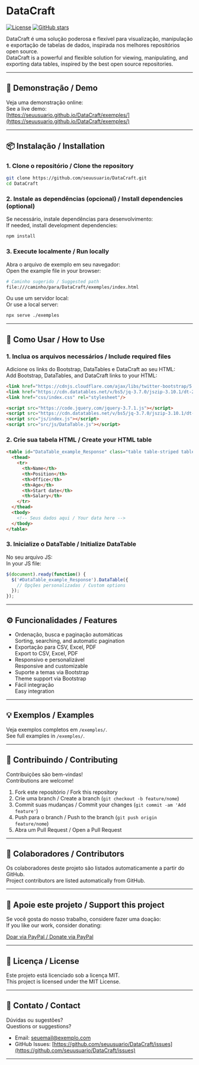 # DataCraft

[![License](https://img.shields.io/github/license/seuusuario/DataCraft)](LICENSE)
[![GitHub stars](https://img.shields.io/github/stars/seuusuario/DataCraft?style=social)](https://github.com/seuusuario/DataCraft/stargazers)

DataCraft é uma solução poderosa e flexível para visualização, manipulação e exportação de tabelas de dados, inspirada nos melhores repositórios open source.  
DataCraft is a powerful and flexible solution for viewing, manipulating, and exporting data tables, inspired by the best open source repositories.

---

## 🚀 Demonstração / Demo

Veja uma demonstração online:  
See a live demo:  
[https://seuusuario.github.io/DataCraft/exemples/](https://seuusuario.github.io/DataCraft/exemples/)

---

## 📦 Instalação / Installation

### 1. Clone o repositório / Clone the repository

```bash
git clone https://github.com/seuusuario/DataCraft.git
cd DataCraft
```

### 2. Instale as dependências (opcional) / Install dependencies (optional)

Se necessário, instale dependências para desenvolvimento:  
If needed, install development dependencies:

```bash
npm install
```

### 3. Execute localmente / Run locally

Abra o arquivo de exemplo em seu navegador:  
Open the example file in your browser:

```bash
# Caminho sugerido / Suggested path
file:///caminho/para/DataCraft/exemples/index.html
```

Ou use um servidor local:  
Or use a local server:

```bash
npx serve ./exemples
```

---

## 📝 Como Usar / How to Use

### 1. Inclua os arquivos necessários / Include required files

Adicione os links do Bootstrap, DataTables e DataCraft ao seu HTML:  
Add Bootstrap, DataTables, and DataCraft links to your HTML:

```html
<link href="https://cdnjs.cloudflare.com/ajax/libs/twitter-bootstrap/5.3.3/css/bootstrap.min.css" rel="stylesheet"/>
<link href="https://cdn.datatables.net/v/bs5/jq-3.7.0/jszip-3.10.1/dt-2.3.2/b-3.2.4/b-html5-3.2.4/cc-1.0.7/date-1.5.6/kt-2.12.1/r-3.0.5/rg-1.5.2/sc-2.4.3/datatables.min.css" rel="stylesheet"/>
<link href="css/index.css" rel="stylesheet"/>
```

```html
<script src="https://code.jquery.com/jquery-3.7.1.js"></script>
<script src="https://cdn.datatables.net/v/bs5/jq-3.7.0/jszip-3.10.1/dt-2.3.2/b-3.2.4/b-html5-3.2.4/cc-1.0.7/date-1.5.6/kt-2.12.1/r-3.0.5/rg-1.5.2/sc-2.4.3/datatables.min.js"></script>
<script src="js/index.js"></script>
<script src="src/js/DataTable.js"></script>
```

### 2. Crie sua tabela HTML / Create your HTML table

```html
<table id="DataTable_example_Response" class="table table-striped table-bordered">
  <thead>
    <tr>
      <th>Name</th>
      <th>Position</th>
      <th>Office</th>
      <th>Age</th>
      <th>Start date</th>
      <th>Salary</th>
    </tr>
  </thead>
  <tbody>
    <!-- Seus dados aqui / Your data here -->
  </tbody>
</table>
```

### 3. Inicialize o DataTable / Initialize DataTable

No seu arquivo JS:  
In your JS file:

```js
$(document).ready(function() {
  $('#DataTable_example_Response').DataTable({
    // Opções personalizadas / Custom options
  });
});
```

---

## ⚙️ Funcionalidades / Features

- Ordenação, busca e paginação automáticas  
  Sorting, searching, and automatic pagination
- Exportação para CSV, Excel, PDF  
  Export to CSV, Excel, PDF
- Responsivo e personalizável  
  Responsive and customizable
- Suporte a temas via Bootstrap  
  Theme support via Bootstrap
- Fácil integração  
  Easy integration

---

## 💡 Exemplos / Examples

Veja exemplos completos em `/exemples/`.  
See full examples in `/exemples/`.

---

## 🤝 Contribuindo / Contributing

Contribuições são bem-vindas!  
Contributions are welcome!

1. Fork este repositório / Fork this repository
2. Crie uma branch / Create a branch (`git checkout -b feature/nome`)
3. Commit suas mudanças / Commit your changes (`git commit -am 'Add feature'`)
4. Push para o branch / Push to the branch (`git push origin feature/nome`)
5. Abra um Pull Request / Open a Pull Request

---

## 👥 Colaboradores / Contributors

Os colaboradores deste projeto são listados automaticamente a partir do GitHub.  
Project contributors are listed automatically from GitHub.

---

## 💸 Apoie este projeto / Support this project

Se você gosta do nosso trabalho, considere fazer uma doação:  
If you like our work, consider donating:

[Doar via PayPal / Donate via PayPal](https://www.paypal.com/donate)

---

## 📄 Licença / License

Este projeto está licenciado sob a licença MIT.  
This project is licensed under the MIT License.

---

## 📧 Contato / Contact

Dúvidas ou sugestões?  
Questions or suggestions?

- Email: [seuemail@exemplo.com](mailto:seuemail@exemplo.com)
- GitHub Issues: [https://github.com/seuusuario/DataCraft/issues](https://github.com/seuusuario/DataCraft/issues)

---